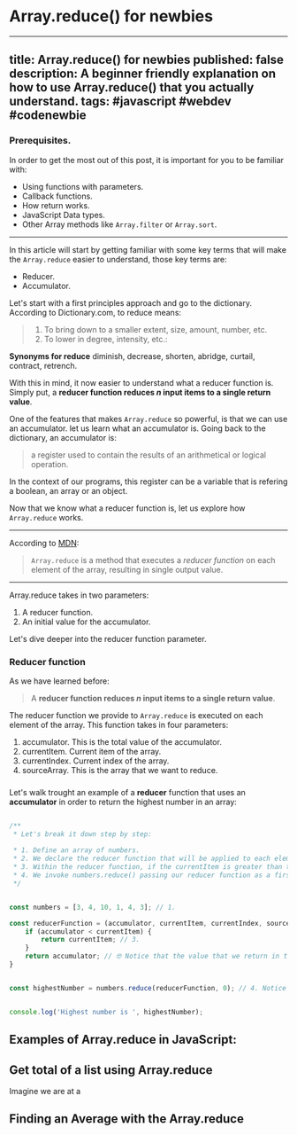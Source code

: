 # Array.reduce() for newbies

---
title: Array.reduce() for newbies
published: false
description: A beginner friendly explanation on how to use  Array.reduce() that you actually understand.
tags: #javascript #webdev #codenewbie
---

### Prerequisites.
In order to get the most out of this post, it is important for you to be familiar with:

- Using functions with parameters.
- Callback functions.
- How return works.
- JavaScript Data types.
- Other Array methods like `Array.filter` or `Array.sort`.

--- 

In this article will start by getting familiar with some key terms that will make the `Array.reduce` easier to understand, those key terms are: 

* Reducer.
* Accumulator.


Let's start with a first principles approach and go to the dictionary. According to Dictionary.com, to reduce means:

> 1. To bring down to a smaller extent, size, amount, number, etc.
> 2. To lower in degree, intensity, etc.:

**Synonyms for reduce**
diminish, decrease, shorten, abridge, curtail, contract, retrench.

With this in mind, it now easier to understand what a reducer function is. Simply put, a **reducer function reduces *n* input items to a single return value**.

One of the features that makes `Array.reduce` so powerful, is that we can use an accumulator. let us learn what an accumulator is. Going back to the dictionary, an accumulator is:

> a register used to contain the results of an arithmetical or logical operation.

In the context of our programs, this register can be a variable that is refering a boolean, an array or an object.

Now that we know what a reducer function is, let us explore how `Array.reduce` works.

---

According to [MDN](https://developer.mozilla.org/en-US/docs/Web/JavaScript/Reference/Global_Objects/Array/reduce):

> `Array.reduce` is a method that executes a *reducer function* on each element of the array, resulting in single output value.


---


Array.reduce takes in two parameters:

1. A reducer function.
2. An initial value for the accumulator.

Let's dive deeper into the reducer function parameter.

### Reducer function

As we have learned before:

> A **reducer function reduces *n* input items to a single return value**.


The reducer function we provide to `Array.reduce` is executed on each element of the array. This function takes in four parameters:

1. accumulator. This is the total value of the accumulator.
2. currentItem. Current item of the array.
3. currentIndex. Current index of the array.
4. sourceArray. This is the array that we want to reduce.

### 

Let's walk trought an example of a **reducer** function that uses an **accumulator** in order to return the highest number in an array:



```javascript

/**
 * Let's break it down step by step:
 
 * 1. Define an array of numbers.
 * 2. We declare the reducer function that will be applied to each element of the array.
 * 3. Within the reducer function, if the currentItem is greater than the accumulator, we will return the currentItem.
 * 4. We invoke numbers.reduce() passing our reducer function as a first parameter and 0 as an initial value for our accumulator. 
 */


const numbers = [3, 4, 10, 1, 4, 3]; // 1. 

const reducerFunction = (accumulator, currentItem, currentIndex, sourceArray) => { // 2. 
    if (accumulator < currentItem) {
        return currentItem; // 3.
    } 
    return accumulator; // 🤓 Notice that the value that we return in the reducer function, will be the value of the accumulator the next time the reducer function is invoked.
}


const highestNumber = numbers.reduce(reducerFunction, 0); // 4. Notice that 0 is the initial value for our accumulator.


console.log('Highest number is ', highestNumber);
```

## Examples of Array.reduce in JavaScript:

## Get total of a list using Array.reduce
Imagine we are at a

## Finding an Average with the Array.reduce

